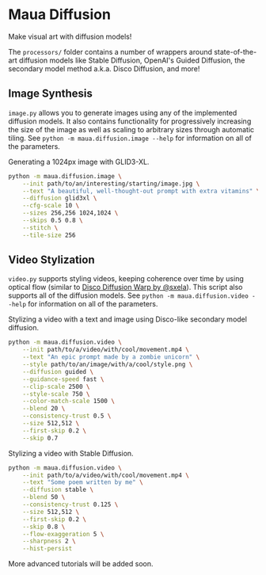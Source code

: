 # Maua Diffusion

Make visual art with diffusion models!

The `processors/` folder contains a number of wrappers around state-of-the-art diffusion models like Stable Diffusion, OpenAI's Guided Diffusion, the secondary model method a.k.a. Disco Diffusion, and more!

## Image Synthesis

`image.py` allows you to generate images using any of the implemented diffusion models.
It also contains functionality for progressively increasing the size of the image as well as scaling to arbitrary sizes through automatic tiling.
See `python -m maua.diffusion.image --help` for information on all of the parameters.

Generating a 1024px image with GLID3-XL.

```bash
python -m maua.diffusion.image \
    --init path/to/an/interesting/starting/image.jpg \
    --text "A beautiful, well-thought-out prompt with extra vitamins" \
    --diffusion glid3xl \
    --cfg-scale 10 \
    --sizes 256,256 1024,1024 \
    --skips 0.5 0.8 \
    --stitch \
    --tile-size 256
```

## Video Stylization

`video.py` supports styling videos, keeping coherence over time by using optical flow (similar to [Disco Diffusion Warp by @sxela](https://github.com/Sxela/DiscoDiffusion-Warp)).
This script also supports all of the diffusion models.
See `python -m maua.diffusion.video --help` for information on all of the parameters.

Stylizing a video with a text and image using Disco-like secondary model diffusion.

```bash
python -m maua.diffusion.video \
    --init path/to/a/video/with/cool/movement.mp4 \
    --text "An epic prompt made by a zombie unicorn" \
    --style path/to/an/image/with/a/cool/style.png \
    --diffusion guided \
    --guidance-speed fast \
    --clip-scale 2500 \
    --style-scale 750 \
    --color-match-scale 1500 \
    --blend 20 \
    --consistency-trust 0.5 \
    --size 512,512 \
    --first-skip 0.2 \
    --skip 0.7
```

Stylizing a video with Stable Diffusion.

```bash
python -m maua.diffusion.video \
    --init path/to/a/video/with/cool/movement.mp4 \
    --text "Some poem written by me" \
    --diffusion stable \
    --blend 50 \
    --consistency-trust 0.125 \
    --size 512,512 \
    --first-skip 0.2 \
    --skip 0.8 \
    --flow-exaggeration 5 \
    --sharpness 2 \
    --hist-persist
```

More advanced tutorials will be added soon.
